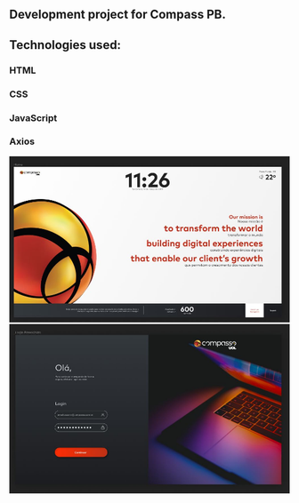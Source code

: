 <h2>Development project for Compass PB.</h2>

<h2>Technologies used:</h2>

<h3>HTML</h3>
<h3>CSS</h3>
<h3>JavaScript</h3>
<h3>Axios</h3>

<img src="./img/README1.JPG">
<img src="./img/README2.JPG">